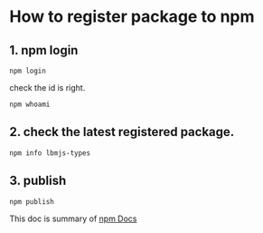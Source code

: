 # How to register package to npm

## 1. npm login
```shell
npm login
```

check the id is right.
```shell
npm whoami
```

## 2. check the latest registered package.
```shell
npm info lbmjs-types
```

## 3. publish
```shell
npm publish
```

This doc is summary of [npm Docs](https://docs.npmjs.com/creating-a-new-npm-user-account)

